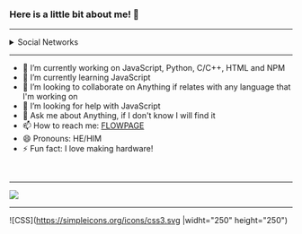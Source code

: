 ### Here is a little bit about me! 👋

---

<details>
  <summary>Social Networks</summary>
<img src="https://img.shields.io/youtube/channel/subscribers/UCkUVtI_YNQcbddwvNnhSuWA?style=social">
<img src="https://img.shields.io/twitch/status/RubenCostaLivestream?style=social">
<img src="https://img.shields.io/github/followers/rubencosta13?style=social">
</details>

---

- 🔭 I’m currently working on JavaScript, Python, C/C++, HTML and NPM
- 🌱 I’m currently learning JavaScript
- 👯 I’m looking to collaborate on Anything if relates with any language that I'm working on
- 🤔 I’m looking for help with JavaScript
- 💬 Ask me about Anything, if I don't know I will find it
- 📫 How to reach me: [FLOWPAGE](https://flow.page/rubencostaen)
- 😄 Pronouns: HE/HIM
- ⚡ Fun fact: I love making hardware!

<br/>

---
<img src="https://github-readme-stats.vercel.app/api?username=rubencosta13&&show_icons=true&title_color=ffffff&icon_color=bb2acf&text_color=daf7dc&bg_color=151515">


---

![CSS](https://simpleicons.org/icons/css3.svg |widht="250" height="250")
<!--START_SECTION:waka-->
<!--END_SECTION:waka-->
